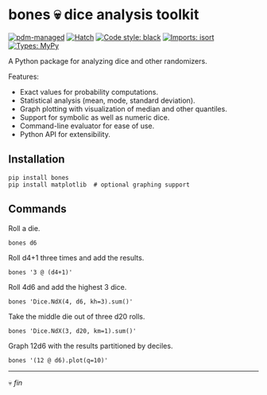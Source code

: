 # bones 💀 dice analysis toolkit
<!-- head -->

[![pdm-managed](https://img.shields.io/badge/pdm-managed-blueviolet)](https://pdm.fming.dev)
[![Hatch](https://img.shields.io/badge/%F0%9F%A5%9A-Hatch-4051b5.svg)](https://hatch.pypa.io/latest/)
[![Code style: black](https://img.shields.io/badge/code%20style-black-000000.svg)](https://black.readthedocs.io/en/stable/)
[![Imports: isort](https://img.shields.io/badge/%20imports-isort-%231674b1?style=flat&labelColor=ef8336)](https://pycqa.github.io/isort/)
[![Types: MyPy](https://img.shields.io/badge/types-mypy-blue.svg)](https://github.com/python/mypy)

<!-- cut -->
A Python package for analyzing dice and other randomizers.

Features:

* Exact values for probability computations.
* Statistical analysis (mean, mode, standard deviation).
* Graph plotting with visualization of median and other quantiles.
* Support for symbolic as well as numeric dice.
* Command-line evaluator for ease of use.
* Python API for extensibility.

Installation
------------
```
pip install bones
pip install matplotlib  # optional graphing support
```

Commands
--------
Roll a die.
```
bones d6
```
Roll d4+1 three times and add the results.
```
bones '3 @ (d4+1)'
```
Roll 4d6 and add the highest 3 dice.
```
bones 'Dice.NdX(4, d6, kh=3).sum()'
```
Take the middle die out of three d20 rolls.
```
bones 'Dice.NdX(3, d20, km=1).sum()'
```
Graph 12d6 with the results partitioned by deciles.
```
bones '(12 @ d6).plot(q=10)'
```

<!-- cut -->
---
💀 _fin_
